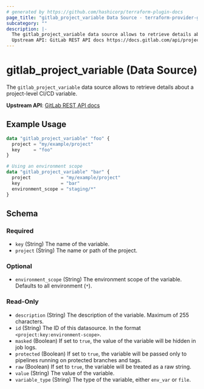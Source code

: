 ```yaml
---
# generated by https://github.com/hashicorp/terraform-plugin-docs
page_title: "gitlab_project_variable Data Source - terraform-provider-gitlab"
subcategory: ""
description: |-
  The gitlab_project_variable data source allows to retrieve details about a project-level CI/CD variable.
  Upstream API: GitLab REST API docs https://docs.gitlab.com/api/project_level_variables/
---
```


# gitlab_project_variable (Data Source)

The `gitlab_project_variable` data source allows to retrieve details about a project-level CI/CD variable.

**Upstream API**: [GitLab REST API docs](https://docs.gitlab.com/api/project_level_variables/)

## Example Usage

```terraform
data "gitlab_project_variable" "foo" {
  project = "my/example/project"
  key     = "foo"
}

# Using an environment scope
data "gitlab_project_variable" "bar" {
  project           = "my/example/project"
  key               = "bar"
  environment_scope = "staging/*"
}
```

<!-- schema generated by tfplugindocs -->
## Schema

### Required

- `key` (String) The name of the variable.
- `project` (String) The name or path of the project.

### Optional

- `environment_scope` (String) The environment scope of the variable. Defaults to all environment (`*`).

### Read-Only

- `description` (String) The description of the variable. Maximum of 255 characters.
- `id` (String) The ID of this datasource. In the format `<project:key:environment-scope>`.
- `masked` (Boolean) If set to `true`, the value of the variable will be hidden in job logs.
- `protected` (Boolean) If set to `true`, the variable will be passed only to pipelines running on protected branches and tags.
- `raw` (Boolean) If set to `true`, the variable will be treated as a raw string.
- `value` (String) The value of the variable.
- `variable_type` (String) The type of the variable, either `env_var` or `file`.
